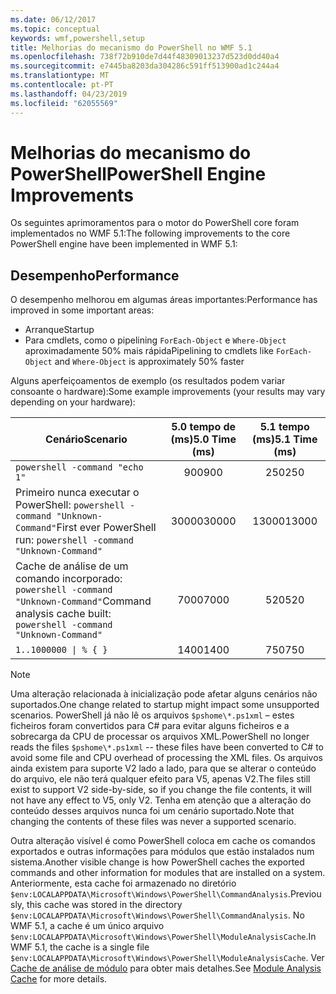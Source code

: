```yaml
---
ms.date: 06/12/2017
ms.topic: conceptual
keywords: wmf,powershell,setup
title: Melhorias do mecanismo do PowerShell no WMF 5.1
ms.openlocfilehash: 738f72b910de7d44f48309013237d523d0dd40a4
ms.sourcegitcommit: e7445ba8203da304286c591ff513900ad1c244a4
ms.translationtype: MT
ms.contentlocale: pt-PT
ms.lasthandoff: 04/23/2019
ms.locfileid: "62055569"
---
```

# <a name="powershell-engine-improvements"></a><span data-ttu-id="0edf6-103">Melhorias do mecanismo do PowerShell</span><span class="sxs-lookup"><span data-stu-id="0edf6-103">PowerShell Engine Improvements</span></span>

<span data-ttu-id="0edf6-104">Os seguintes aprimoramentos para o motor do PowerShell core foram implementados no WMF 5.1:</span><span class="sxs-lookup"><span data-stu-id="0edf6-104">The following improvements to the core PowerShell engine have been implemented in WMF 5.1:</span></span>

## <a name="performance"></a><span data-ttu-id="0edf6-105">Desempenho</span><span class="sxs-lookup"><span data-stu-id="0edf6-105">Performance</span></span>

<span data-ttu-id="0edf6-106">O desempenho melhorou em algumas áreas importantes:</span><span class="sxs-lookup"><span data-stu-id="0edf6-106">Performance has improved in some important areas:</span></span>

- <span data-ttu-id="0edf6-107">Arranque</span><span class="sxs-lookup"><span data-stu-id="0edf6-107">Startup</span></span>
- <span data-ttu-id="0edf6-108">Para cmdlets, como o pipelining `ForEach-Object` e `Where-Object` aproximadamente 50% mais rápida</span><span class="sxs-lookup"><span data-stu-id="0edf6-108">Pipelining to cmdlets like `ForEach-Object` and `Where-Object` is approximately 50% faster</span></span>

<span data-ttu-id="0edf6-109">Alguns aperfeiçoamentos de exemplo (os resultados podem variar consoante o hardware):</span><span class="sxs-lookup"><span data-stu-id="0edf6-109">Some example improvements (your results may vary depending on your hardware):</span></span>

| <span data-ttu-id="0edf6-110">Cenário</span><span class="sxs-lookup"><span data-stu-id="0edf6-110">Scenario</span></span> | <span data-ttu-id="0edf6-111">5.0 tempo de (ms)</span><span class="sxs-lookup"><span data-stu-id="0edf6-111">5.0 Time (ms)</span></span> | <span data-ttu-id="0edf6-112">5.1 tempo (ms)</span><span class="sxs-lookup"><span data-stu-id="0edf6-112">5.1 Time (ms)</span></span> |
| -------- | :---------------: | :---------------: |
| `powershell -command "echo 1"` | <span data-ttu-id="0edf6-113">900</span><span class="sxs-lookup"><span data-stu-id="0edf6-113">900</span></span> | <span data-ttu-id="0edf6-114">250</span><span class="sxs-lookup"><span data-stu-id="0edf6-114">250</span></span> |
| <span data-ttu-id="0edf6-115">Primeiro nunca executar o PowerShell: `powershell -command "Unknown-Command"`</span><span class="sxs-lookup"><span data-stu-id="0edf6-115">First ever PowerShell run: `powershell -command "Unknown-Command"`</span></span> | <span data-ttu-id="0edf6-116">30000</span><span class="sxs-lookup"><span data-stu-id="0edf6-116">30000</span></span> | <span data-ttu-id="0edf6-117">13000</span><span class="sxs-lookup"><span data-stu-id="0edf6-117">13000</span></span> |
| <span data-ttu-id="0edf6-118">Cache de análise de um comando incorporado: `powershell -command "Unknown-Command"`</span><span class="sxs-lookup"><span data-stu-id="0edf6-118">Command analysis cache built: `powershell -command "Unknown-Command"`</span></span> | <span data-ttu-id="0edf6-119">7000</span><span class="sxs-lookup"><span data-stu-id="0edf6-119">7000</span></span> | <span data-ttu-id="0edf6-120">520</span><span class="sxs-lookup"><span data-stu-id="0edf6-120">520</span></span> |
| <code>1..1000000 &#124; % { }</code> | <span data-ttu-id="0edf6-121">1400</span><span class="sxs-lookup"><span data-stu-id="0edf6-121">1400</span></span> | <span data-ttu-id="0edf6-122">750</span><span class="sxs-lookup"><span data-stu-id="0edf6-122">750</span></span> |

> [!Note]
> <span data-ttu-id="0edf6-123">Uma alteração relacionada à inicialização pode afetar alguns cenários não suportados.</span><span class="sxs-lookup"><span data-stu-id="0edf6-123">One change related to startup might impact some unsupported scenarios.</span></span>
> <span data-ttu-id="0edf6-124">PowerShell já não lê os arquivos `$pshome\*.ps1xml` – estes ficheiros foram convertidos para C# para evitar alguns ficheiros e a sobrecarga da CPU de processar os arquivos XML.</span><span class="sxs-lookup"><span data-stu-id="0edf6-124">PowerShell no longer reads the files `$pshome\*.ps1xml` -- these files have been converted to C# to avoid some file and CPU overhead of processing the XML files.</span></span>
> <span data-ttu-id="0edf6-125">Os arquivos ainda existem para suporte V2 lado a lado, para que se alterar o conteúdo do arquivo, ele não terá qualquer efeito para V5, apenas V2.</span><span class="sxs-lookup"><span data-stu-id="0edf6-125">The files still exist to support V2 side-by-side, so if you change the file contents, it will not have any effect to V5, only V2.</span></span>
> <span data-ttu-id="0edf6-126">Tenha em atenção que a alteração do conteúdo desses arquivos nunca foi um cenário suportado.</span><span class="sxs-lookup"><span data-stu-id="0edf6-126">Note that changing the contents of these files was never a supported scenario.</span></span>

<span data-ttu-id="0edf6-127">Outra alteração visível é como PowerShell coloca em cache os comandos exportados e outras informações para módulos que estão instalados num sistema.</span><span class="sxs-lookup"><span data-stu-id="0edf6-127">Another visible change is how PowerShell caches the exported commands and other information for modules that are installed on a system.</span></span>
<span data-ttu-id="0edf6-128">Anteriormente, esta cache foi armazenado no diretório `$env:LOCALAPPDATA\Microsoft\Windows\PowerShell\CommandAnalysis`.</span><span class="sxs-lookup"><span data-stu-id="0edf6-128">Previously, this cache was stored in the directory `$env:LOCALAPPDATA\Microsoft\Windows\PowerShell\CommandAnalysis`.</span></span>
<span data-ttu-id="0edf6-129">No WMF 5.1, a cache é um único arquivo `$env:LOCALAPPDATA\Microsoft\Windows\PowerShell\ModuleAnalysisCache`.</span><span class="sxs-lookup"><span data-stu-id="0edf6-129">In WMF 5.1, the cache is a single file `$env:LOCALAPPDATA\Microsoft\Windows\PowerShell\ModuleAnalysisCache`.</span></span>
<span data-ttu-id="0edf6-130">Ver [Cache de análise de módulo](scenarios-features.md#module-analysis-cache) para obter mais detalhes.</span><span class="sxs-lookup"><span data-stu-id="0edf6-130">See [Module Analysis Cache](scenarios-features.md#module-analysis-cache) for more details.</span></span>